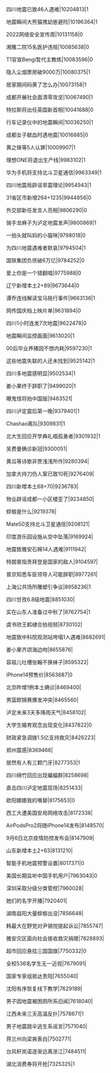 四川地震已致46人遇难|10204813|1

地震瞬间大熊猫携幼崽避险|10196364|1

2022网络安全宣传周|10131158|0

湘雅二院15名医护违规|10085638|0

T1官宣Bengi暂代主教练|10083596|0

隐入尘烟票房破9000万|10080375|1

居家期间码黄了怎么办|10073158|1

成都开展社会面清零攻坚|10067490|1

特拉斯将出任英国新首相|10041688|0

行车记录仪中的地震瞬间|10036250|1

成都女子献血时遇地震|10016685|0

黄之锋等5人认罪|10009907|1

理想ONE将退出生产线|9983102|1

华为手机将支持北斗卫星通信|9963349|1

四川地震局辟谣旱震理论|9954943|1

31省区市新增264+1235|9944856|0

外交部新任发言人亮相|9806290|0

骑手龙麻子为泸定地震发声|9800869|1

一拍头就叫妈的小猫咪|9798018|0

为四川地震遇难者默哀|9794504|1

国铁集团负债破6万亿|9784252|0

爱上你是一个错翻唱|9775988|0

辽宁新增本土2+89|9673644|0

谭乔连线解读宝马拖行事件|9663136|1

网传国庆档上映片单|9631894|0

四川1小时连发7次地震|9622478|0

地震瞬间监控画面|9613020|1

00后毕业养猪因不想内耗|9597230|1

这些地震失联的人还未找到|9525142|1

四川多地震感明显|9502534|1

姜小果终于辞职了|9499020|1

曝鬼怪将拍中国版|9463521|

四川泸定震后第一晚|9379401|1

Chashao离队|9309831|1

北大生回应开学典礼唱孤勇者|9301932|1

吴费曼确诊新冠|9300051|

黄瓜等诗歌非贾浅浅所作|9280394|

加拿大持刀伤人案已致10死|9276409|

四川新增本土68+70|9236783|

物业辟谣成都一小区楼歪了|9234850|

蜉蝣是什么|9219378|

Mate50支持北斗卫星通信|9208121|

印度游乐园设施从空中坠落|9169924|

地震致雅安石棉14人遇难|9111942|

特朗普指责拜登是国家的敌人|9104597|

普京知悉车臣领导人可能辞职|8977261|

上海公共场所雕塑引争议|8958236|1

四川甘孜6.8级地震|8851030|

实在山东人准备过中秋了|8762754|1

虞书欣王鹤棣合拍视频|8730102|

地震致中科院观测站垮塌1人遇难|8682691|

姜小果齐颂海边吻|8655876|

容祖儿吐槽张翰不换袜子|8595322|

iPhone14预售价|8563687|0

北京昨增1例本土确诊|8469400|

男篮欧锦赛爆发冲突|8465560|

泸定未来3天多降雨天气|8458102|

大学生婚育观念出现变化|8437822|0

财政紧急调拨1.5亿支持救灾|8426223|

郑州震感|8369466|

居然有人有三颗门牙|8277353|1

四川绵竹回应出现蝙蝠群|8258698|

直击四川泸定地震现场|8251433|

欧阳娜娜我的嘴替|8175653|0

西工大遭美国安局网络攻击|8172338|

AirPodsPro2将随iPhone14发布|8148570|

9月6日北京疫情防控发布会|8147909|

山东新增本土2+63|8131210|

智能手机地震预警设置|8017371|0

美国长期监听中国手机用户|7963043|0

深圳采取分级分类管控|7960028|

她们的名字开播|7920401|

湖南益阳大量蜉蝣出没|7856648|

韩最大在野党对尹锡悦提起诉讼|7855747|

雅安灾区面向社会接收救灾捐赠|7828893|

超市回应悬挂三国国旗|7750332|0

全校536名学生无一近视|7679091|

国家专家组抵达贵阳|7655040|

沈阳有序恢复线下教学|7629189|

男子因地震被困厕所系旧闻|7618040|

江西未来三天高温反扑|7578671|1

男子地震跳伞逃生系谣言|7571040|

蒋兰州向梁爽表白|7502771|

台风轩岚诺逐渐远离浙江|7484511|

湖北消费券将开抢|7325325|1

